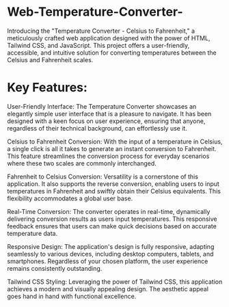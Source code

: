 # Web-Temperature-Converter-
Introducing the "Temperature Converter - Celsius to Fahrenheit," a meticulously crafted web application designed with the power of HTML, Tailwind CSS, and JavaScript. This project offers a user-friendly, accessible, and intuitive solution for converting temperatures between the Celsius and Fahrenheit scales. 
# Key Features:
User-Friendly Interface: The Temperature Converter showcases an elegantly simple user interface that is a pleasure to navigate. It has been designed with a keen focus on user experience, ensuring that anyone, regardless of their technical background, can effortlessly use it.

Celsius to Fahrenheit Conversion: With the input of a temperature in Celsius, a single click is all it takes to generate an instant conversion to Fahrenheit. This feature streamlines the conversion process for everyday scenarios where these two scales are commonly interchanged.

Fahrenheit to Celsius Conversion: Versatility is a cornerstone of this application. It also supports the reverse conversion, enabling users to input temperatures in Fahrenheit and swiftly obtain their Celsius equivalents. This flexibility accommodates a global user base.

Real-Time Conversion: The converter operates in real-time, dynamically delivering conversion results as users input temperatures. This responsive feedback ensures that users can make quick decisions based on accurate temperature data.

Responsive Design: The application's design is fully responsive, adapting seamlessly to various devices, including desktop computers, tablets, and smartphones. Regardless of your chosen platform, the user experience remains consistently outstanding.

Tailwind CSS Styling: Leveraging the power of Tailwind CSS, this application achieves a modern and visually appealing design. The aesthetic appeal goes hand in hand with functional excellence.
